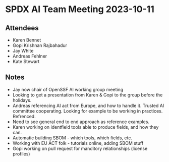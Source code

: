 # SPDX AI Team Meeting 2023-10-11
## Attendees
* Karen Bennet
* Gopi Krishnan Rajbahadur
* Jay White
* Andreas Fehlner
* Kate Stewart

##  Notes
* Jay now chair of OpenSSF AI working group meeting
*  Looking to get a presentation from Karen & Gopi to the group before the holidays.
* Andreas referencing AI act from Europe, and how to handle it.   Trusted AI committee cooperating.  Looking for example to be working in practices.   Refrenced.
* Need to see general end to end approach as reference examples.
* Karen working on identfield tools able to produce fields, and how they can. 
*  Automatic building SBOM  - which tools,   which fields, etc.   
* Working with EU ACT folk - tutorials online,  adding SBOM stuff
* Gopi working on pull request for manditory relationships (license profiles)
